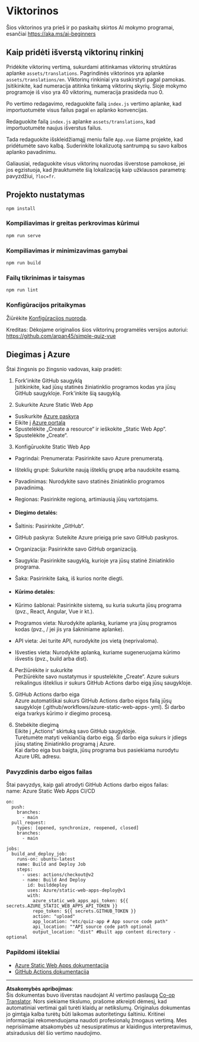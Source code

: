 <!--
CO_OP_TRANSLATOR_METADATA:
{
  "original_hash": "d699cf8509f74baa5b0b838de5cf0662",
  "translation_date": "2025-08-31T18:05:17+00:00",
  "source_file": "etc/quiz-app/README.md",
  "language_code": "lt"
}
-->
# Viktorinos

Šios viktorinos yra prieš ir po paskaitų skirtos AI mokymo programai, esančiai https://aka.ms/ai-beginners

## Kaip pridėti išverstą viktorinų rinkinį

Pridėkite viktorinų vertimą, sukurdami atitinkamas viktorinų struktūras aplanke `assets/translations`. Pagrindinės viktorinos yra aplanke `assets/translations/en`. Viktorinų rinkiniai yra suskirstyti pagal pamokas. Įsitikinkite, kad numeracija atitinka tinkamą viktorinų skyrių. Šioje mokymo programoje iš viso yra 40 viktorinų, numeracija prasideda nuo 0.

Po vertimo redagavimo, redaguokite failą `index.js` vertimo aplanke, kad importuotumėte visus failus pagal `en` aplanko konvencijas.

Redaguokite failą `index.js` aplanke `assets/translations`, kad importuotumėte naujus išverstus failus.

Tada redaguokite išskleidžiamąjį meniu faile `App.vue` šiame projekte, kad pridėtumėte savo kalbą. Suderinkite lokalizuotą santrumpą su savo kalbos aplanko pavadinimu.

Galiausiai, redaguokite visus viktorinų nuorodas išverstose pamokose, jei jos egzistuoja, kad įtrauktumėte šią lokalizaciją kaip užklausos parametrą: pavyzdžiui, `?loc=fr`.

## Projekto nustatymas

```
npm install
```

### Kompiliavimas ir greitas perkrovimas kūrimui

```
npm run serve
```

### Kompiliavimas ir minimizavimas gamybai

```
npm run build
```

### Failų tikrinimas ir taisymas

```
npm run lint
```

### Konfigūracijos pritaikymas

Žiūrėkite [Konfigūracijos nuorodą](https://cli.vuejs.org/config/).

Kreditas: Dėkojame originalios šios viktorinų programėlės versijos autoriui: https://github.com/arpan45/simple-quiz-vue

## Diegimas į Azure

Štai žingsnis po žingsnio vadovas, kaip pradėti:

1. Fork'inkite GitHub saugyklą  
Įsitikinkite, kad jūsų statinės žiniatinklio programos kodas yra jūsų GitHub saugykloje. Fork'inkite šią saugyklą.

2. Sukurkite Azure Static Web App  
- Susikurkite [Azure paskyrą](http://azure.microsoft.com)  
- Eikite į [Azure portalą](https://portal.azure.com)  
- Spustelėkite „Create a resource“ ir ieškokite „Static Web App“.  
- Spustelėkite „Create“.  

3. Konfigūruokite Static Web App  
- Pagrindai: Prenumerata: Pasirinkite savo Azure prenumeratą.  
- Išteklių grupė: Sukurkite naują išteklių grupę arba naudokite esamą.  
- Pavadinimas: Nurodykite savo statinės žiniatinklio programos pavadinimą.  
- Regionas: Pasirinkite regioną, artimiausią jūsų vartotojams.  

- #### Diegimo detalės:  
- Šaltinis: Pasirinkite „GitHub“.  
- GitHub paskyra: Suteikite Azure prieigą prie savo GitHub paskyros.  
- Organizacija: Pasirinkite savo GitHub organizaciją.  
- Saugykla: Pasirinkite saugyklą, kurioje yra jūsų statinė žiniatinklio programa.  
- Šaka: Pasirinkite šaką, iš kurios norite diegti.  

- #### Kūrimo detalės:  
- Kūrimo šablonai: Pasirinkite sistemą, su kuria sukurta jūsų programa (pvz., React, Angular, Vue ir kt.).  
- Programos vieta: Nurodykite aplanką, kuriame yra jūsų programos kodas (pvz., / jei jis yra šakniniame aplanke).  
- API vieta: Jei turite API, nurodykite jos vietą (neprivaloma).  
- Išvesties vieta: Nurodykite aplanką, kuriame sugeneruojama kūrimo išvestis (pvz., build arba dist).  

4. Peržiūrėkite ir sukurkite  
Peržiūrėkite savo nustatymus ir spustelėkite „Create“. Azure sukurs reikalingus išteklius ir sukurs GitHub Actions darbo eigą jūsų saugykloje.

5. GitHub Actions darbo eiga  
Azure automatiškai sukurs GitHub Actions darbo eigos failą jūsų saugykloje (.github/workflows/azure-static-web-apps-<name>.yml). Ši darbo eiga tvarkys kūrimo ir diegimo procesą.

6. Stebėkite diegimą  
Eikite į „Actions“ skirtuką savo GitHub saugykloje.  
Turėtumėte matyti veikiančią darbo eigą. Ši darbo eiga sukurs ir įdiegs jūsų statinę žiniatinklio programą į Azure.  
Kai darbo eiga bus baigta, jūsų programa bus pasiekiama nurodytu Azure URL adresu.

### Pavyzdinis darbo eigos failas

Štai pavyzdys, kaip gali atrodyti GitHub Actions darbo eigos failas:  
name: Azure Static Web Apps CI/CD  
```
on:
  push:
    branches:
      - main
  pull_request:
    types: [opened, synchronize, reopened, closed]
    branches:
      - main

jobs:
  build_and_deploy_job:
    runs-on: ubuntu-latest
    name: Build and Deploy Job
    steps:
      - uses: actions/checkout@v2
      - name: Build And Deploy
        id: builddeploy
        uses: Azure/static-web-apps-deploy@v1
        with:
          azure_static_web_apps_api_token: ${{ secrets.AZURE_STATIC_WEB_APPS_API_TOKEN }}
          repo_token: ${{ secrets.GITHUB_TOKEN }}
          action: "upload"
          app_location: "etc/quiz-app # App source code path"
          api_location: ""API source code path optional
          output_location: "dist" #Built app content directory - optional
```

### Papildomi ištekliai  
- [Azure Static Web Apps dokumentacija](https://learn.microsoft.com/azure/static-web-apps/getting-started)  
- [GitHub Actions dokumentacija](https://docs.github.com/actions/use-cases-and-examples/deploying/deploying-to-azure-static-web-app)  

---

**Atsakomybės apribojimas**:  
Šis dokumentas buvo išverstas naudojant AI vertimo paslaugą [Co-op Translator](https://github.com/Azure/co-op-translator). Nors siekiame tikslumo, prašome atkreipti dėmesį, kad automatiniai vertimai gali turėti klaidų ar netikslumų. Originalus dokumentas jo gimtąja kalba turėtų būti laikomas autoritetingu šaltiniu. Kritinei informacijai rekomenduojama naudoti profesionalų žmogaus vertimą. Mes neprisiimame atsakomybės už nesusipratimus ar klaidingus interpretavimus, atsiradusius dėl šio vertimo naudojimo.